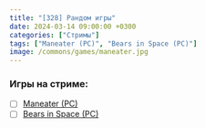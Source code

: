 ```yaml
---
title: "[328] Рандом игры"
date: 2024-03-14 09:00:00 +0300
categories: ["Стримы"]
tags: ["Maneater (PC)", "Bears in Space (PC)"]
image: /commons/games/maneater.jpg
---
```


### Игры на стриме:
+ [ ] [Maneater (PC)](/tags/maneater-pc)
+ [ ] [Bears in Space (PC)](/tags/bears-in-space-pc)
